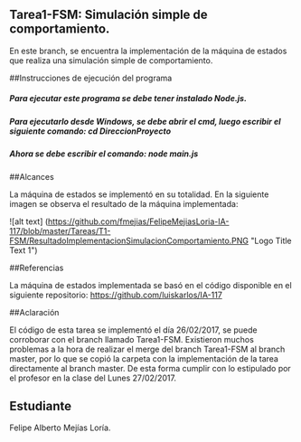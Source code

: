 ﻿## Tarea1-FSM: Simulación simple de comportamiento.

En este branch, se encuentra la implementación de la máquina de estados que realiza una simulación simple de comportamiento.

##Instrucciones de ejecución del programa

##### Para ejecutar este programa se debe tener instalado Node.js.
##### Para ejecutarlo desde Windows, se debe abrir el cmd, luego escribir el siguiente comando: cd DireccionProyecto
##### Ahora se debe escribir el comando: node main.js

##Alcances

La máquina de estados se implementó en su totalidad. En la siguiente imagen se observa el resultado de la máquina implementada:

![alt text] (https://github.com/fmejias/FelipeMejiasLoria-IA-117/blob/master/Tareas/T1-FSM/ResultadoImplementacionSimulacionComportamiento.PNG "Logo Title Text 1")

##Referencias

La máquina de estados implementada se basó en el código disponible en el siguiente repositorio: https://github.com/luiskarlos/IA-117

##Aclaración

El código de esta tarea se implementó el día 26/02/2017, se puede corroborar con el branch llamado Tarea1-FSM. Existieron muchos problemas a la hora de realizar el merge del branch Tarea1-FSM al branch master, por lo que se copió la carpeta con la implementación de la tarea directamente al branch master. De esta forma cumplir con lo estipulado por el profesor en la clase del Lunes 27/02/2017.

## Estudiante

Felipe Alberto Mejías Loría.

